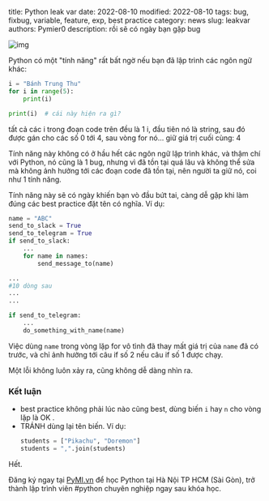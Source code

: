 title: Python leak var
date: 2022-08-10
modified: 2022-08-10
tags: bug, fixbug, variable, feature, exp, best practice
category: news
slug: leakvar
authors: Pymier0
description: rồi sẽ có ngày bạn gặp bug

![img](https://images.unsplash.com/photo-1645220305088-85956fc0d482?crop=entropy&cs=tinysrgb&fit=max&fm=jpg&ixid=MnwyMzI1MzN8MHwxfHJhbmRvbXx8fHx8fHx8fDE2NjAxNDAwODM&ixlib=rb-1.2.1&q=80&w=600)

Python có một "tính năng" rất bất ngờ nếu bạn đã lập trình các ngôn ngữ khác:

```py
i = "Bánh Trung Thu"
for i in range(5):
    print(i)

print(i)  # cái này hiện ra gì?
```
tất cả các i trong đoạn code trên đều là 1 i, đầu tiên nó là string, sau đó được gán cho các số 0 tới 4, sau vòng for nó... giữ giá trị cuối cùng: 4

Tính năng này không có ở hầu hết các ngôn ngữ lập trình khác, và thậm chí với Python, nó cũng là 1 bug, nhưng vì đã tồn tại quá lâu và không thể sửa mà không ảnh hưởng tới các đoạn code đã tồn tại, nên người ta giữ nó, coi như 1 tính năng.

Tính năng này sẽ có ngày khiến bạn vò đầu bứt tai, càng dễ gặp khi làm đúng các best practice đặt tên có nghĩa. Ví dụ:

```py
name = "ABC"
send_to_slack = True
send_to_telegram = True
if send_to_slack:
    ...
    for name in names:
        send_message_to(name)

...
#10 dòng sau
...
...

if send_to_telegram:
    ...
    do_something_with_name(name)

```

Việc dùng `name` trong vòng lặp for vô tình đã thay mất giá trị của `name` đã
có trước, và chỉ ảnh hưởng tới câu if số 2 nếu câu if số 1 được chạy.

Một lỗi không luôn xảy ra, cũng không dễ dàng nhìn ra.

### Kết luận
- best practice không phải lúc nào cũng best, dùng biến `i` hay `n` cho vòng lặp là OK .
- TRÁNH dùng lại tên biến. Ví dụ:
  ```py
  students = ["Pikachu", "Doremon"]
  students = ",".join(students)
  ```

Hết.

Đăng ký ngay tại [PyMI.vn](https://pymi.vn) để học Python tại Hà Nội TP HCM (Sài Gòn),
trở thành lập trình viên #python chuyên nghiệp ngay sau khóa học.
